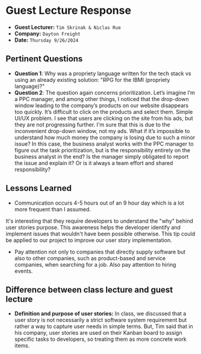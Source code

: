 # Guest Lecture Response
* **Guest Lecturer:** `Tim Skrinak & Niclas Rue`
* **Company:** `Dayton Freight`
* **Date:** `Thursday 9/26/2024`

## Pertinent Questions
* **Question 1**: Why was a propriety language written for the tech stack vs using an already existing solution: "RPG for the IBMI (propriety language)?"
* **Question 2**: The question again concerns prioritization.
Let’s imagine I’m a PPC manager, and among other things, I noticed that the drop-down window leading to the company’s products on our website disappears too quickly. It’s difficult to click on the products and select them. Simple UI/UX problem. I see that users are clicking on the site from his ads, but they are not progressing further. I'm sure that this is due to the inconvenient drop-down window, not my ads.
What if it’s impossible to understand how much money the company is losing due to such a minor issue?
In this case, the business analyst works with the PPC manager to figure out the task prioritization, but is the responsibility entirely on the business analyst in the end?
Is the manager simply obligated to report the issue and explain it? Or is it always a team effort and shared responsibility?


## Lessons Learned
* Communication occurs 4-5 hours out of an 9 hour day which is a lot more frequent than I assumed.

It's interesting that they require developers to understand the "why" behind user stories purpose. This awareness helps the developer identify and implement issues that wouldn't have been possible otherwise. This tip could be applied to our project to improve our user story implementation.

*  Pay attention not only to companies that directly supply software but also to other companies, such as product-based and service companies, when searching for a job. Also pay attention to hiring events.

## Difference between class lecture and guest lecture
 * **Definition and purpose of user stories:** In class, we discussed that a user story is not necessarily a strict software system requirement but rather a way to capture user needs in simple terms.
   But, Tim said that in his  company, user stories are used on their Kanban board to assign specific tasks to developers, so treating them as more concrete work items.


